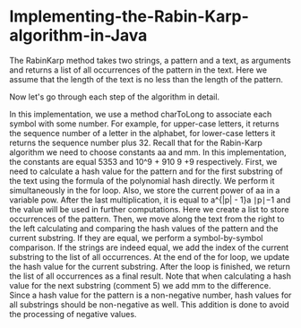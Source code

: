 # Implementing-the-Rabin-Karp-algorithm-in-Java
The RabinKarp method takes two strings, a pattern and a text, as arguments and returns a list of all occurrences of the pattern in the text. Here we assume that the length of the text is no less than the length of the pattern.

Now let's go through each step of the algorithm in detail.

In this implementation, we use a method charToLong to associate each symbol with some number. For example, for upper-case letters, it returns the sequence number of a letter in the alphabet, for lower-case letters it returns the sequence number plus 32.
Recall that for the Rabin-Karp algorithm we need to choose constants aa and mm. In this implementation, the constants are equal 5353 and 10^9 + 910 
9
 +9 respectively.
First, we need to calculate a hash value for the pattern and for the first substring of the text using the formula of the polynomial hash directly. We perform it simultaneously in the for loop. Also, we store the current power of aa in a variable pow. After the last multiplication, it is equal to a^{|p| - 1}a 
∣p∣−1
  and the value will be used in further computations.
Here we create a list to store occurrences of the pattern. Then, we move along the text from the right to the left calculating and comparing the hash values of the pattern and the current substring. If they are equal, we perform a symbol-by-symbol comparison. If the strings are indeed equal, we add the index of the current substring to the list of all occurrences. At the end of the for loop, we update the hash value for the current substring. After the loop is finished, we return the list of all occurrences as a final result.
Note that when calculating a hash value for the next substring (comment 5) we add mm to the difference. Since a hash value for the pattern is a non-negative number, hash values for all substrings should be non-negative as well. This addition is done to avoid the processing of negative values.

